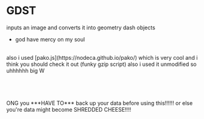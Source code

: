 # GDST
inputs an image and converts it into geometry dash objects
- god have mercy on my soul
<br>
also i used [pako.js](https://nodeca.github.io/pako/) which is very cool and i think you should check it out (funky gzip script) also i used it unmodified so uhhhhhh big W
<br>
<br>
<br>
<br>
<br>
ONG you ***HAVE TO*** back up your data before using this!!!!!! or else you're data might become SHREDDED CHEESE!!!!
